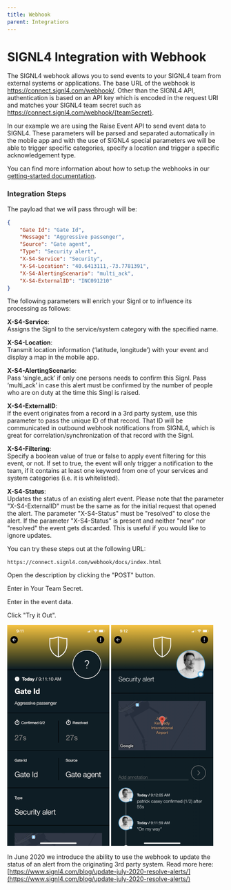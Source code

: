 ```yaml
---
title: Webhook
parent: Integrations
---
```


# SIGNL4 Integration with Webhook

The SIGNL4 webhook allows you to send events to your SIGNL4 team from external systems or applications. The base URL of the webhook is https://connect.signl4.com/webhook/. Other than the SIGNL4 API, authentication is based on an API key which is encoded in the request URI and matches your SIGNL4 team secret such as https://connect.signl4.com/webhook/{teamSecret}.

In our example we are using the Raise Event API to send event data to SIGNL4.  These parameters will be parsed and separated automatically in the mobile app and with the use of SIGNL4 special parameters we will be able to trigger specific categories, specify a location and trigger a specific acknowledgement type.

You can find more information about how to setup the webhooks in our [getting-started documentation](https://signl4.zendesk.com/hc/en-us/articles/9005939160093-Getting-started).

### Integration Steps

The payload that we will pass through will be:

```json
{
    "Gate Id": "Gate Id",
    "Message": "Aggressive passenger",
    "Source": "Gate agent",
    "Type": "Security alert",
    "X-S4-Service": "Security",
    "X-S4-Location": "40.6413111,-73.7781391",
    "X-S4-AlertingScenario": "multi_ack",
    "X-S4-ExternalID": "INC091210"
}
```

The following parameters will enrich your Signl or to influence its processing as follows:

**X-S4-Service**:  
Assigns the Signl to the service/system category with the specified name.

**X-S4-Location**:  
Transmit location information (‘latitude, longitude’) with your event and display a map in the mobile app.

**X-S4-AlertingScenario**:  
Pass ‘single_ack’ if only one persons needs to confirm this Signl. Pass ‘multi_ack’ in case this alert must be confirmed by the number of people who are on duty at the time this Singl is raised.

**X-S4-ExternalID**:  
If the event originates from a record in a 3rd party system, use this parameter to pass the unique ID of that record. That ID will be communicated in outbound webhook notifications from SIGNL4, which is great for correlation/synchronization of that record with the Signl.

**X-S4-Filtering**:  
Specify a boolean value of true or false to apply event filtering for this event, or not. If set to true, the event will only trigger a notification to the team, if it contains at least one keyword from one of your services and system categories (i.e. it is whitelisted).

**X-S4-Status**:  
Updates the status of an existing alert event. Please note that the parameter "X-S4-ExternalID" must be the same as for the initial request that opened the alert. The parameter "X-S4-Status" must be "resolved" to close the alert. If the parameter "X-S4-Status" is present and neither "new" nor "resolved" the event gets discarded. This is useful if you would like to ignore updates.

You can try these steps out at the following URL:

```
https://connect.signl4.com/webhook/docs/index.html
```

Open the description by clicking the "POST" button.

Enter in Your Team Secret.

Enter in the event data.

Click "Try it Out".

![SIGNL4 Alert 1](signl4-alert1.png)
![SIGNL4 Alert 2](signl4-alert2.png)

In June 2020 we introduce the ability to use the webhook to update the status of an alert from the originating 3rd party system. Read more here: [https://www.signl4.com/blog/update-july-2020-resolve-alerts/](https://www.signl4.com/blog/update-july-2020-resolve-alerts/)
